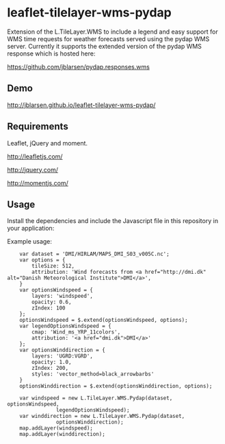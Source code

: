 # leaflet-tilelayer-wms-pydap

Extension of the L.TileLayer.WMS to include a legend and easy support for 
WMS time requests for weather forecasts served using the pydap WMS server.
Currently it supports the extended version of the pydap WMS response which
is hosted here:

https://github.com/jblarsen/pydap.responses.wms

## Demo
http://jblarsen.github.io/leaflet-tilelayer-wms-pydap/

## Requirements
Leaflet, jQuery and moment.

http://leafletjs.com/

http://jquery.com/

http://momentjs.com/

## Usage
Install the dependencies and include the Javascript
file in this repository in your application:

Example usage:

        var dataset = 'DMI/HIRLAM/MAPS_DMI_S03_v005C.nc';
        var options = {
            tileSize: 512,
            attribution: 'Wind forecasts from <a href="http://dmi.dk" alt="Danish Meteorological Institute">DMI</a>',
        }
        var optionsWindspeed = {
            layers: 'windspeed',
            opacity: 0.6,
            zIndex: 100
        };
        optionsWindspeed = $.extend(optionsWindspeed, options);
        var legendOptionsWindspeed = {
            cmap: 'Wind_ms_YRP_11colors',
            attribution: '<a href="dmi.dk">DMI</a>'
        };
        var optionsWinddirection = {
            layers: 'UGRD:VGRD',
            opacity: 1.0,
            zIndex: 200,
            styles: 'vector_method=black_arrowbarbs'
        }
        optionsWinddirection = $.extend(optionsWinddirection, options);

        var windspeed = new L.TileLayer.WMS.Pydap(dataset, optionsWindspeed, 
                    legendOptionsWindspeed);
        var winddirection = new L.TileLayer.WMS.Pydap(dataset,
                    optionsWinddirection);
        map.addLayer(windspeed);
        map.addLayer(winddirection);


